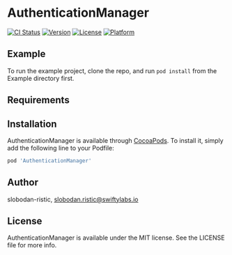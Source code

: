 # AuthenticationManager

[![CI Status](https://img.shields.io/travis/slobodan-ristic/AuthenticationManager.svg?style=flat)](https://travis-ci.org/slobodan-ristic/AuthenticationManager)
[![Version](https://img.shields.io/cocoapods/v/AuthenticationManager.svg?style=flat)](https://cocoapods.org/pods/AuthenticationManager)
[![License](https://img.shields.io/cocoapods/l/AuthenticationManager.svg?style=flat)](https://cocoapods.org/pods/AuthenticationManager)
[![Platform](https://img.shields.io/cocoapods/p/AuthenticationManager.svg?style=flat)](https://cocoapods.org/pods/AuthenticationManager)

## Example

To run the example project, clone the repo, and run `pod install` from the Example directory first.

## Requirements

## Installation

AuthenticationManager is available through [CocoaPods](https://cocoapods.org). To install
it, simply add the following line to your Podfile:

```ruby
pod 'AuthenticationManager'
```

## Author

slobodan-ristic, slobodan.ristic@swiftylabs.io

## License

AuthenticationManager is available under the MIT license. See the LICENSE file for more info.
